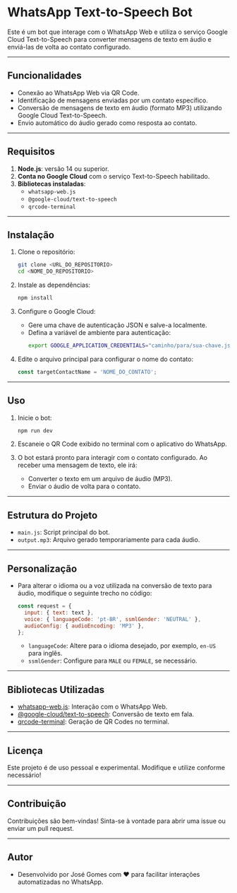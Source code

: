 # WhatsApp Text-to-Speech Bot

Este é um bot que interage com o WhatsApp Web e utiliza o serviço Google Cloud Text-to-Speech para converter mensagens de texto em áudio e enviá-las de volta ao contato configurado.

---

## **Funcionalidades**
- Conexão ao WhatsApp Web via QR Code.
- Identificação de mensagens enviadas por um contato específico.
- Conversão de mensagens de texto em áudio (formato MP3) utilizando Google Cloud Text-to-Speech.
- Envio automático do áudio gerado como resposta ao contato.

---

## **Requisitos**

1. **Node.js**: versão 14 ou superior.
2. **Conta no Google Cloud** com o serviço Text-to-Speech habilitado.
3. **Bibliotecas instaladas**:
   - `whatsapp-web.js`
   - `@google-cloud/text-to-speech`
   - `qrcode-terminal`

---

## **Instalação**

1. Clone o repositório:
   ```bash
   git clone <URL_DO_REPOSITORIO>
   cd <NOME_DO_REPOSITORIO>
   ```

2. Instale as dependências:
   ```bash
   npm install
   ```

3. Configure o Google Cloud:
   - Gere uma chave de autenticação JSON e salve-a localmente.
   - Defina a variável de ambiente para autenticação:
     ```bash
     export GOOGLE_APPLICATION_CREDENTIALS="caminho/para/sua-chave.json"
     ```

4. Edite o arquivo principal para configurar o nome do contato:
   ```javascript
   const targetContactName = 'NOME_DO_CONTATO';
   ```

---

## **Uso**

1. Inicie o bot:
   ```bash
   npm run dev
   ```

2. Escaneie o QR Code exibido no terminal com o aplicativo do WhatsApp.

3. O bot estará pronto para interagir com o contato configurado. Ao receber uma mensagem de texto, ele irá:
   - Converter o texto em um arquivo de áudio (MP3).
   - Enviar o áudio de volta para o contato.

---

## **Estrutura do Projeto**

- `main.js`: Script principal do bot.
- `output.mp3`: Arquivo gerado temporariamente para cada áudio.

---

## **Personalização**

- Para alterar o idioma ou a voz utilizada na conversão de texto para áudio, modifique o seguinte trecho no código:
  ```javascript
  const request = {
    input: { text: text },
    voice: { languageCode: 'pt-BR', ssmlGender: 'NEUTRAL' },
    audioConfig: { audioEncoding: 'MP3' },
  };
  ```
  - `languageCode`: Altere para o idioma desejado, por exemplo, `en-US` para inglês.
  - `ssmlGender`: Configure para `MALE` ou `FEMALE`, se necessário.

---

## **Bibliotecas Utilizadas**

- [whatsapp-web.js](https://github.com/pedroslopez/whatsapp-web.js): Interação com o WhatsApp Web.
- [@google-cloud/text-to-speech](https://cloud.google.com/text-to-speech): Conversão de texto em fala.
- [qrcode-terminal](https://github.com/gtanner/qrcode-terminal): Geração de QR Codes no terminal.

---

## **Licença**

Este projeto é de uso pessoal e experimental. Modifique e utilize conforme necessário!

---

## **Contribuição**

Contribuições são bem-vindas! Sinta-se à vontade para abrir uma issue ou enviar um pull request.

---

## **Autor**

- Desenvolvido por José Gomes com ❤️ para facilitar interações automatizadas no WhatsApp.
